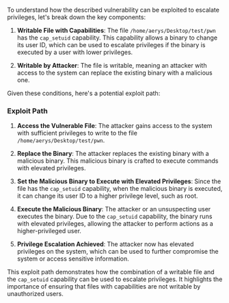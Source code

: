 To understand how the described vulnerability can be exploited to escalate privileges, let's break down the key components:

1. **Writable File with Capabilities**: The file `/home/aerys/Desktop/test/pwn` has the `cap_setuid` capability. This capability allows a binary to change its user ID, which can be used to escalate privileges if the binary is executed by a user with lower privileges.

2. **Writable by Attacker**: The file is writable, meaning an attacker with access to the system can replace the existing binary with a malicious one.

Given these conditions, here's a potential exploit path:

### Exploit Path

1. **Access the Vulnerable File**: The attacker gains access to the system with sufficient privileges to write to the file `/home/aerys/Desktop/test/pwn`.

2. **Replace the Binary**: The attacker replaces the existing binary with a malicious binary. This malicious binary is crafted to execute commands with elevated privileges.

3. **Set the Malicious Binary to Execute with Elevated Privileges**: Since the file has the `cap_setuid` capability, when the malicious binary is executed, it can change its user ID to a higher privilege level, such as root.

4. **Execute the Malicious Binary**: The attacker or an unsuspecting user executes the binary. Due to the `cap_setuid` capability, the binary runs with elevated privileges, allowing the attacker to perform actions as a higher-privileged user.

5. **Privilege Escalation Achieved**: The attacker now has elevated privileges on the system, which can be used to further compromise the system or access sensitive information.

This exploit path demonstrates how the combination of a writable file and the `cap_setuid` capability can be used to escalate privileges. It highlights the importance of ensuring that files with capabilities are not writable by unauthorized users.